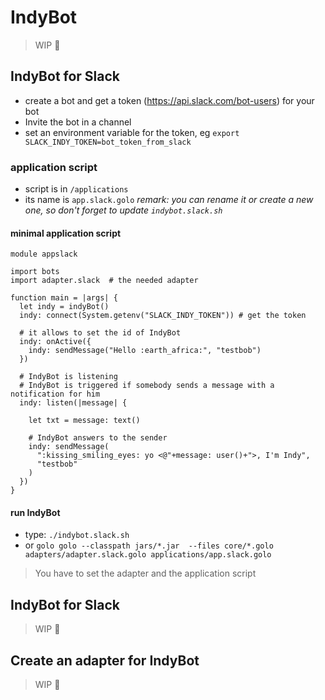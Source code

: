 # IndyBot

> WIP :construction:

## IndyBot for Slack

- create a bot and get a token (https://api.slack.com/bot-users) for your bot
- Invite the bot in a channel
- set an environment variable for the token, eg `export SLACK_INDY_TOKEN=bot_token_from_slack`

### application script

- script is in `/applications`
- its name is `app.slack.golo` *remark: you can rename it or create a new one, so don't forget to update `indybot.slack.sh`*

#### minimal application script

```
module appslack

import bots
import adapter.slack  # the needed adapter

function main = |args| {
  let indy = indyBot()
  indy: connect(System.getenv("SLACK_INDY_TOKEN")) # get the token

  # it allows to set the id of IndyBot
  indy: onActive({
    indy: sendMessage("Hello :earth_africa:", "testbob")
  })

  # IndyBot is listening
  # IndyBot is triggered if somebody sends a message with a notification for him
  indy: listen(|message| {

    let txt = message: text()

    # IndyBot answers to the sender
    indy: sendMessage(
      ":kissing_smiling_eyes: yo <@"+message: user()+">, I'm Indy",
      "testbob"
    )
  })
}
```

#### run IndyBot

- type: `./indybot.slack.sh`
- or `golo golo --classpath jars/*.jar  --files core/*.golo adapters/adapter.slack.golo applications/app.slack.golo`

> You have to set the adapter and the application script


## IndyBot for Slack

> WIP :construction:


## Create an adapter for IndyBot

> WIP :construction:
